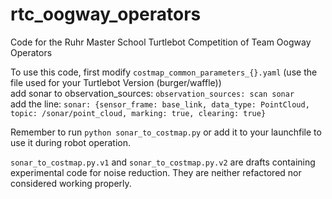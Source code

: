 # rtc_oogway_operators
Code for the Ruhr Master School Turtlebot Competition of Team Oogway Operators  
  
To use this code, first modify ```costmap_common_parameters_{}.yaml``` (use the file used for your Turtlebot Version (burger/waffle))  
add sonar to observation_sources: ```observation_sources: scan sonar```  
add the line: ```sonar: {sensor_frame: base_link, data_type: PointCloud, topic: /sonar/point_cloud, marking: true, clearing: true}```  
  
Remember to run ```python sonar_to_costmap.py``` or add it to your launchfile to use it during robot operation.


```sonar_to_costmap.py.v1``` and ```sonar_to_costmap.py.v2``` are drafts containing experimental code for noise reduction. They are neither refactored nor considered working properly.
